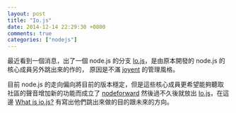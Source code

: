 ```yaml
---
layout: post
title: "Io.js"
date: 2014-12-14 22:29:30 +0800
comments: true
categories: ["nodejs"]
---
```



<!-- more -->

最近看到一個消息，出了一個 node.js 的分支 [Io.js]，是由原本開發的 node.js 的核心成員另外跳出來的作的，
原因是不滿 [joyent] 的管理風格。

目前 node.js 的走向偏向將目前的版本穩定，但是這些核心成員更希望能夠聽取社區的聲音增加新的功能而成立了
[nodeforward] 然後過不久後就放出 [Io.js]，在這邊 [What is io.js?] 有寫出他們跳出來做的目的跟未來的方向。


[What is io.js?]:http://blog.izs.me/post/104685388058/io-js
[Io.js]:http://iojs.org/
[nodeforward]:http://nodeforward.org/
[joyent]:https://www.joyent.com/technology/nodejs